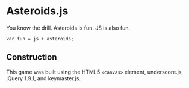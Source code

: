 # Asteroids.js
You know the drill. Asteroids is fun. JS is also fun.  
    
    var fun = js + asteroids;

## Construction
This game was built using the HTML5 ```<canvas>``` element, underscore.js, jQuery 1.9.1, and keymaster.js. 
